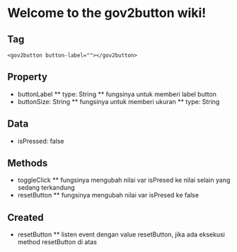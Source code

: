# Welcome to the gov2button wiki!
## Tag
```
<gov2button button-label=""></gov2button>
```
## Property
- buttonLabel ** type: String ** fungsinya untuk memberi label button
- buttonSize: String ** fungsinya untuk memberi ukuran ** type: String
## Data
 - isPressed: false
 ## Methods
 - toggleClick ** fungsinya mengubah nilai var isPresed ke nilai selain yang sedang terkandung
 - resetButton ** fungsinya mengubah nilai var isPresed ke false
 ## Created
 - resetButton ** listen event dengan value resetButton, jika ada eksekusi method resetButton di atas
